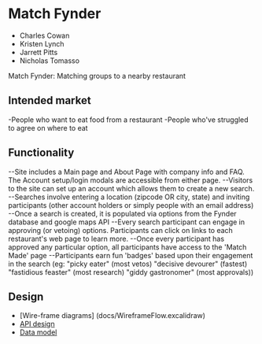 # Match Fynder

- Charles Cowan
- Kristen Lynch
- Jarrett Pitts
- Nicholas Tomasso

Match Fynder: Matching groups to a nearby restaurant

## Intended market

-People who want to eat food from a restaurant
-People who've struggled to agree on where to eat

## Functionality

--Site includes a Main page and About Page with company info and FAQ. The Account setup/login modals are accessible from either page.
--Visitors to the site can set up an account which allows them to create a new search.
--Searches involve entering a location (zipcode OR city, state) and inviting participants (other account holders or simply people with an email address)
--Once a search is created, it is populated via options from the Fynder database and google maps API
--Every search participant can engage in approving (or vetoing) options. Participants can click on links to each restaurant's web page to learn more.
--Once every participant has approved any particular option, all participants have access to the 'Match Made' page
--Participants earn fun 'badges' based upon their engagement in the search (eg: "picky eater" (most vetos) "decisive devourer" (fastest) "fastidious feaster" (most research) "giddy gastronomer" (most approvals))

## Design

- [Wire-frame diagrams] (docs/WireframeFlow.excalidraw)
- [API design](docs/apis.md)
- [Data model](docs/data-model.md)

